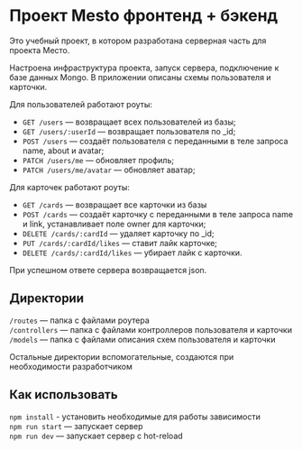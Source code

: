 # Проект Mesto фронтенд + бэкенд

Это учебный проект, в котором разработана серверная часть для проекта Место.

Настроена инфраструктура проекта, запуск сервера, подключение к базе данных Mongo. В приложении описаны схемы пользователя и карточки.

Для пользователей работают роуты:
* `GET /users` — возвращает всех пользователей из базы;
* `GET /users/:userId` — возвращает пользователя по _id;
* `POST /users` — создаёт пользователя с переданными в теле запроса name, about и avatar;
* `PATCH /users/me` — обновляет профиль;
* `PATCH /users/me/avatar` — обновляет аватар;

Для карточек работают роуты:
* `GET /cards` — возвращает все карточки из базы
* `POST /cards` — создаёт карточку с переданными в теле запроса name и link, устанавливает поле owner для карточки;
* `DELETE /cards/:cardId` — удаляет карточку по _id;
* `PUT /cards/:cardId/likes` — ставит лайк карточке;
* `DELETE /cards/:cardId/likes` — убирает лайк с карточки.

При успешном ответе сервера возвращается json.

## Директории

`/routes` — папка с файлами роутера  
`/controllers` — папка с файлами контроллеров пользователя и карточки  
`/models` — папка с файлами описания схем пользователя и карточки

Остальные директории вспомогательные, создаются при необходимости разработчиком

## Как использовать

`npm install` - установить необходимые для работы зависимости  
`npm run start` — запускает сервер  
`npm run dev` — запускает сервер с hot-reload
